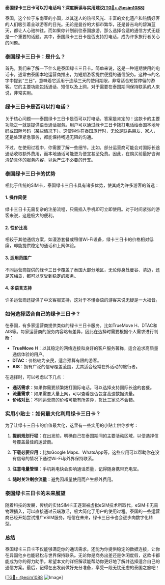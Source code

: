 **泰国绿卡三日卡可以打电话吗？深度解读与实用建议[[TG💪+ @esim1088](https://t.me/s/esim1088)]**

泰国，这个位于东南亚的小国，以其迷人的热带风光、丰富的文化遗产和热情好客的人们吸引着全球游客的目光。无论是曼谷的大都市繁华，还是普吉岛的碧海蓝天，都让人心驰神往。而如果你计划前往泰国旅游，那么选择合适的通信方式无疑是一个重要的话题。其中，泰国绿卡三日卡是否支持打电话，成为许多旅行者关心的问题。

### 泰国绿卡三日卡：是什么？

首先，我们来了解一下什么是泰国绿卡三日卡。简单来说，这是一种短期使用的电话卡，通常由泰国本地运营商推出，为短期游客提供便捷的通信服务。这种卡的名字中提到“三日”，意味着它适用于连续三天的使用期限，非常适合短暂停留的游客。它的主要功能包括通话、短信以及上网，对于需要在泰国期间保持联系的人来说，非常实用。

### 绿卡三日卡是否可以打电话？

关于核心问题——泰国绿卡三日卡是否可以打电话，答案是肯定的！这款卡的主要功能之一就是提供语音通话服务。用户可以通过绿卡三日卡拨打电话给泰国本地号码或国际号码（某些情况下）。这使得你在泰国旅行时，无论是联系朋友、家人，还是处理紧急事务，都能保持畅通无阻的沟通。

不过，在使用过程中，你需要了解一些细节。比如，部分运营商可能会对国际长途通话收取额外费用，而本地通话可能更为便宜甚至免费。因此，在购买前最好咨询清楚具体的服务内容，以免产生不必要的开支。

### 泰国绿卡三日卡的优势

相比于传统的SIM卡，泰国绿卡三日卡具有诸多优势，使其成为许多游客的首选：

#### 1. **操作简便**
   绿卡三日卡无需复杂的注册流程，只需插入手机即可立即使用。对于时间紧张的游客来说，这是极大的便利。

#### 2. **性价比高**
   相较于其他通信方案，如漫游套餐或租借Wi-Fi设备，绿卡三日卡的价格相对低廉，却能提供稳定的通话和上网体验。

#### 3. **适用范围广**
   不同运营商提供的绿卡三日卡覆盖了泰国大部分地区，无论你身处曼谷、清迈，还是苏梅岛，都可以享受到稳定的服务。

#### 4. **多语言支持**
   许多运营商还提供了中文客服支持，这对于不懂泰语的游客来说无疑是一大福音。

### 如何选择适合自己的绿卡三日卡？

在泰国，有多家运营商提供类似的绿卡三日卡服务，比如TrueMove H、DTAC和AIS等。每家运营商的服务内容略有差异，因此在选择时需要根据个人需求进行判断：

- **TrueMove H**：以其稳定的网络连接和良好的客户服务著称，适合追求高质量通信体验的用户。
- **DTAC**：价格较为亲民，适合预算有限的游客。
- **AIS**：拥有广泛的信号覆盖范围，尤其适合经常在外活动的旅行者。

在选择时，可以考虑以下几点：
- **通话需求**：如果你需要频繁拨打国际电话，可以选择支持国际长途的套餐。
- **流量需求**：如果需要大量上网，可以查看是否包含高速数据流量。
- **价格对比**：不同运营商的价格可能有所差异，货比三家总不会错。

### 实用小贴士：如何最大化利用绿卡三日卡？

为了让绿卡三日卡的价值最大化，这里有一些实用的小贴士供你参考：

1. **提前规划行程**：在出发前，明确自己在泰国期间的主要活动区域，以便选择信号覆盖最佳的运营商。
   
2. **下载必要应用**：比如Google Maps、WhatsApp等，这些应用可以帮助你在没有信号的情况下通过Wi-Fi与外界保持联系。

3. **注意电量管理**：手机耗电快会影响通话质量，记得随身携带充电宝。

4. **随时关注剩余流量**：避免因超量使用而产生额外费用。

### 泰国绿卡三日卡的未来展望

随着科技的发展，传统的实体SIM卡正逐渐被虚拟eSIM技术所取代。eSIM卡无需物理插入，可以直接通过云端激活，极大简化了用户的使用过程。泰国的一些运营商已经开始尝试推广eSIM服务，相信在未来，绿卡三日卡也会逐步向数字化转型。

### 总结

泰国绿卡三日卡不仅能够满足你的通话需求，还能为你提供稳定的数据连接，让你在异国他乡也能轻松与世界保持联系。无论你是商务出差还是休闲度假，这款卡都能成为你的得力助手。希望本文的详细解读能帮助你更好地了解并选择适合自己的通信方案。最后，记得在出发前做好充分准备，享受一段无忧无虑的泰国之旅吧！

[[TG💪+ @esim1088](https://t.me/s/esim1088) ![Image](https://i.postimg.cc/4NQfJmqS/Snipaste-2025-05-13-00-14-12.png)]